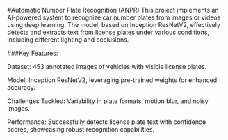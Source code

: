 #Automatic Number Plate Recognition (ANPR)
This project implements an AI-powered system to recognize car number plates from images or videos using deep learning. The model, based on Inception ResNetV2, effectively detects and extracts text from license plates under various conditions, including different lighting and occlusions.

###Key Features:

Dataset: 453 annotated images of vehicles with visible license plates.

Model: Inception ResNetV2, leveraging pre-trained weights for enhanced accuracy.

Challenges Tackled: Variability in plate formats, motion blur, and noisy images.

Performance: Successfully detects license plate text with confidence scores, showcasing robust recognition capabilities.
